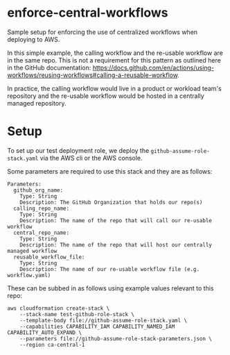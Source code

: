 # enforce-central-workflows
Sample setup for enforcing the use of centralized workflows when deploying to AWS.

In this simple example, the calling workflow and the re-usable workflow are in the same repo.  This is not a requirement for this pattern as outlined here in the GitHub documentation: https://docs.github.com/en/actions/using-workflows/reusing-workflows#calling-a-reusable-workflow.

In practice, the calling workflow would live in a product or workload team's repository and the re-usable workflow would be hosted in a centrally managed repository.

# Setup

To set up our test deployment role, we deploy the `github-assume-role-stack.yaml` via the AWS cli or the AWS console.

Some parameters are required to use this stack and they are as follows:

```
Parameters:
  github_org_name:
    Type: String
    Description: The GitHub Organization that holds our repo(s)
  calling_repo_name:
    Type: String
    Description: The name of the repo that will call our re-usable workflow
  central_repo_name:
    Type: String
    Description: The name of the repo that will host our centrally managed workflow
  reusable_workflow_file:
    Type: String
    Description: The name of our re-usable workflow file (e.g. workflow.yaml)
```

These can be subbed in as follows using example values relevant to this repo:

```
aws cloudformation create-stack \
    --stack-name test-github-role-stack \
    --template-body file://github-assume-role-stack.yaml \
    --capabilities CAPABILITY_IAM CAPABILITY_NAMED_IAM CAPABILITY_AUTO_EXPAND \
    --parameters file://github-assume-role-stack-parameters.json \
    --region ca-central-1
```
